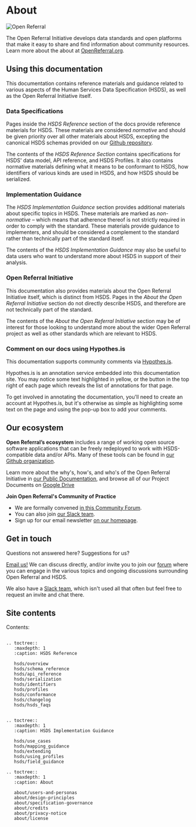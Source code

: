 About
=====

![Open Referral](assets/OpenReferral_Logo_Green.png)

The Open Referral Initiative develops data standards and open platforms that make it easy to share and find information about community resources. Learn more about the about at [OpenReferral.org](https://www.openreferral.org).

## Using this documentation

This documentation contains reference materials and guidance related to various aspects of the Human Services Data Specification (HSDS), as well as the Open Referral Initiative itself.

### Data Specifications

Pages inside the *HSDS Reference* section of the docs provide reference materials for HSDS. These materials are considered *normative* and should be given priority over all other materials about HSDS, excepting the canonical HSDS schemas provided on our [Github repository](https://github.com/openreferral/specification).

The contents of the *HSDS Reference Section* contains specifications for HSDS' data model, API reference, and HSDS Profiles. It also contains normative materials defining what it means to be conformant to HSDS, how identifiers of various kinds are used in HSDS, and how HSDS should be serialized.

### Implementation Guidance

The *HSDS Implementation Guidance* section provides additional materials about specific topics in HSDS. These materials are marked as *non-normative* &ndash; which means that adherence thereof is not strictly required in order to comply with the standard. These materials provide guidance to implementers, and should be considered a complement to the standard rather than technically part of the standard itself.

The contents of the *HSDS Implementation Guidance* may also be useful to data users who want to understand more about HSDS in support of their analysis.


### Open Referral Initiative

This documentation also provides materials about the Open Referral Initiative itself, which is distinct from HSDS. Pages in the *About the Open Referral Initiative* section do not directly describe HSDS, and therefore are not technically part of the standard.

The contents of the *About the Open Referral Initiative* section may be of interest for those looking to understand more about the wider Open Referral project as well as other standards which are relevant to HSDS.

### Comment on our docs using Hypothes.is

This documentation supports community comments via [Hypothes.is](https://web.hypothes.is/).

Hypothes.is is an annotation service embedded into this documentation site. You may notice some text highlighted in yellow, or the button in the top right of each page which reveals the list of annotations for that page.

To get involved in annotating the documentation, you'll need to create an account at Hypothes.is, but it's otherwise as simple as highlighting some text on the page and using the pop-up box to add your comments.

## Our ecosystem

**Open Referral’s ecosystem** includes a range of working open source software applications that can be freely redeployed to work with HSDS-compatible data and/or APIs. Many of these tools can be found in [our Github organization](http://github.com/openreferral).

Learn more about the why's, how's, and who's of the Open Referral Initiative in [our Public Documentation](https://docs.google.com/document/d/17cJxF_1P6fafcsFJQERFQifKKc_kPbAKmAXwe2LWDcI/edit?usp=drive_web), and browse all of our Project Documents on [Google Drive](https://drive.google.com/drive/folders/0B-5CZ4ZLjTHqfk12WTFUbVk1NjBYMjRaZTlZRlN1UjhWMS1MN0tLV3Q4ejY3TWpOYWwwVDg?resourcekey=0-V8QRlJu4Jlrw40yN1U_TKQ&usp=sharing)

**Join Open Referral's Community of Practice**

* We are formally convened [in this Community Forum](https://forum.openreferral.org/).
* You can also join [our Slack team](https://openreferral.org/get-involved/join-our-slack-team/).
* Sign up for our email newsletter [on our homepage](https://openreferral.org/).

## Get in touch

Questions not answered here? Suggestions for us?

[Email us!](mailto:info@openreferral.org) We can discuss directly, and/or invite you to join our [forum](https://forum.openreferral.org) where you can engage in the various topics and ongoing discussions surrounding Open Referral and HSDS.

We also have a [Slack team](https://openreferral.org/get-involved/join-our-slack-team/), which isn't used all that often but feel free to request an invite and chat there.

## Site contents

Contents:

```{eval-rst}

.. toctree::
   :maxdepth: 1
   :caption: HSDS Reference

   hsds/overview
   hsds/schema_reference
   hsds/api_reference
   hsds/serialization
   hsds/identifiers
   hsds/profiles
   hsds/conformance
   hsds/changelog
   hsds/hsds_faqs


.. toctree::
   :maxdepth: 1
   :caption: HSDS Implementation Guidance

   hsds/use_cases
   hsds/mapping_guidance
   hsds/extending
   hsds/using_profiles
   hsds/field_guidance

.. toctree::
   :maxdepth: 1
   :caption: About

   about/users-and-personas
   about/design-principles
   about/specification-governance
   about/credits
   about/privacy-notice
   about/license
```

